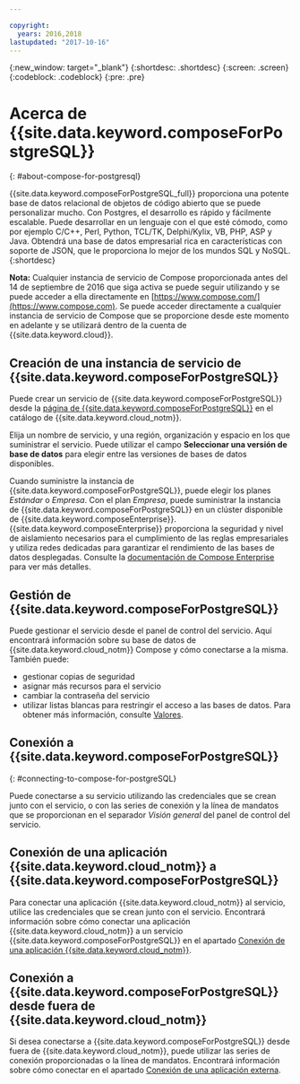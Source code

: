 ```yaml
---

copyright:
  years: 2016,2018
lastupdated: "2017-10-16"
---
```


{:new_window: target="_blank"}
{:shortdesc: .shortdesc}
{:screen: .screen}
{:codeblock: .codeblock}
{:pre: .pre}

# Acerca de {{site.data.keyword.composeForPostgreSQL}}
{: #about-compose-for-postgresql}

{{site.data.keyword.composeForPostgreSQL_full}} proporciona una potente base de datos relacional de objetos de código abierto que se puede personalizar mucho. Con Postgres, el desarrollo es rápido y fácilmente escalable. Puede desarrollar en un lenguaje con el que esté cómodo, como por ejemplo C/C++, Perl, Python, TCL/TK, Delphi/Kylix, VB, PHP, ASP y Java. Obtendrá una base de datos empresarial rica en características con soporte de JSON, que le proporciona lo mejor de los mundos SQL y NoSQL.
{:shortdesc}

**Nota:** Cualquier instancia de servicio de Compose proporcionada antes del 14 de septiembre de 2016 que siga activa se puede seguir utilizando y se puede acceder a ella directamente en [https://www.compose.com/](https://www.compose.com). Se puede acceder directamente a cualquier instancia de servicio de Compose que se proporcione desde este momento en adelante y se utilizará dentro de la cuenta de {{site.data.keyword.cloud}}.

## Creación de una instancia de servicio de {{site.data.keyword.composeForPostgreSQL}}

Puede crear un servicio de {{site.data.keyword.composeForPostgreSQL}} desde la [página de {{site.data.keyword.composeForPostgreSQL}}](https://console.{DomainName}/catalog/services/compose-for-postgresql/) en el catálogo de {{site.data.keyword.cloud_notm}}.

Elija un nombre de servicio, y una región, organización y espacio en los que suministrar el servicio. Puede utilizar el campo **Seleccionar una versión de base de datos** para elegir entre las versiones de bases de datos disponibles.

Cuando suministre la instancia de {{site.data.keyword.composeForPostgreSQL}}, puede elegir los planes *Estándar* o *Empresa*. Con el plan *Empresa*, puede suministrar la instancia de {{site.data.keyword.composeForPostgreSQL}} en un clúster disponible de {{site.data.keyword.composeEnterprise}}. {{site.data.keyword.composeEnterprise}} proporciona la seguridad y nivel de aislamiento necesarios para el cumplimiento de las reglas empresariales y utiliza redes dedicadas para garantizar el rendimiento de las bases de datos desplegadas. Consulte la [documentación de Compose Enterprise](../ComposeEnterprise/index.html) para ver más detalles.

## Gestión de {{site.data.keyword.composeForPostgreSQL}}

Puede gestionar el servicio desde el panel de control del servicio. Aquí encontrará información sobre su base de datos de {{site.data.keyword.cloud_notm}} Compose y cómo conectarse a la misma. También puede:
- gestionar copias de seguridad
- asignar más recursos para el servicio
- cambiar la contraseña del servicio
- utilizar listas blancas para restringir el acceso a las bases de datos. 
Para obtener más información, consulte [Valores](./dashboard-settings.html).

## Conexión a {{site.data.keyword.composeForPostgreSQL}}
{: #connecting-to-compose-for-postgreSQL}

Puede conectarse a su servicio utilizando las credenciales que se crean junto con el servicio, o con las series de conexión y la línea de mandatos que se proporcionan en el separador *Visión general* del panel de control del servicio.

## Conexión de una aplicación {{site.data.keyword.cloud_notm}} a {{site.data.keyword.composeForPostgreSQL}}

Para conectar una aplicación {{site.data.keyword.cloud_notm}} al servicio, utilice las credenciales que se crean junto con el servicio. Encontrará información sobre cómo conectar una aplicación {{site.data.keyword.cloud_notm}} a un servicio {{site.data.keyword.composeForPostgreSQL}} en el apartado [Conexión de una aplicación {{site.data.keyword.cloud_notm}}](./connecting-bluemix-app.html).

## Conexión a {{site.data.keyword.composeForPostgreSQL}} desde fuera de {{site.data.keyword.cloud_notm}}

Si desea conectarse a {{site.data.keyword.composeForPostgreSQL}} desde fuera de {{site.data.keyword.cloud_notm}}, puede utilizar las series de conexión proporcionadas o la línea de mandatos. Encontrará información sobre cómo conectar en el apartado [Conexión de una aplicación externa](./connecting-external.html).
